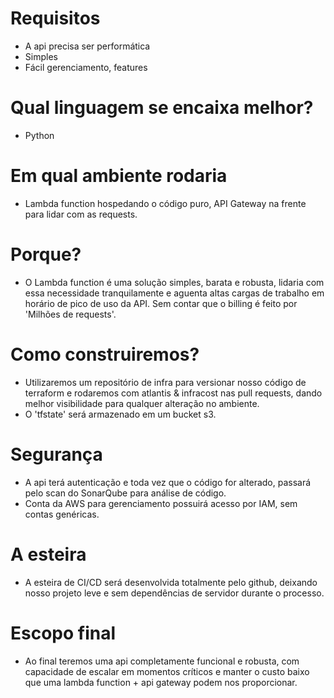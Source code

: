 # Requisitos
- A api precisa ser performática
- Simples
- Fácil gerenciamento, features

# Qual linguagem se encaixa melhor?
- Python

# Em qual ambiente rodaria
- Lambda function hospedando o código puro, API Gateway na frente para lidar com as requests.

# Porque?
- O Lambda function é uma solução simples, barata e robusta, lidaria com essa necessidade tranquilamente e aguenta altas cargas de trabalho em horário de pico de uso da API. Sem contar que o billing é feito por 'Milhões de requests'.

# Como construiremos?
- Utilizaremos um repositório de infra para versionar nosso código de terraform e rodaremos com atlantis & infracost nas pull requests, dando melhor visibilidade para qualquer alteração no ambiente.
- O 'tfstate' será armazenado em um bucket s3.

# Segurança
- A api terá autenticação e toda vez que o código for alterado, passará pelo scan do SonarQube para análise de código.
- Conta da AWS para gerenciamento possuirá acesso por IAM, sem contas genéricas.

# A esteira
- A esteira de CI/CD será desenvolvida totalmente pelo github, deixando nosso projeto leve e sem dependências de servidor durante o processo.

# Escopo final
- Ao final teremos uma api completamente funcional e robusta, com capacidade de escalar em momentos críticos e manter o custo baixo que uma lambda function + api gateway podem nos proporcionar.